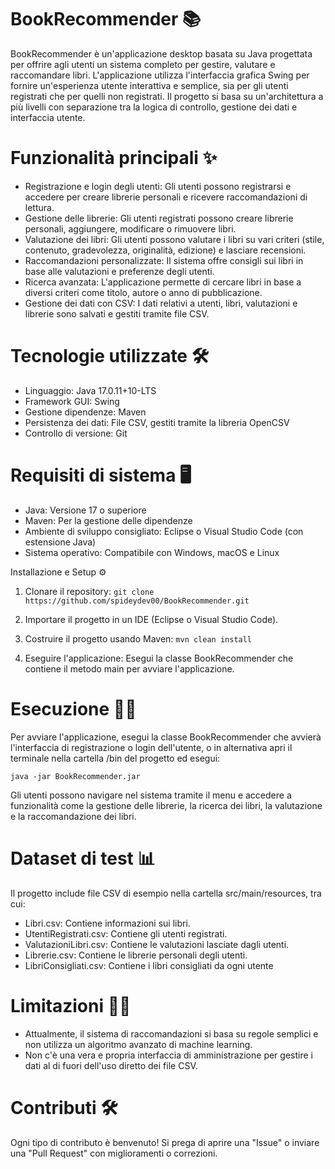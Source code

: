 # BookRecommender 📚
BookRecommender è un'applicazione desktop basata su Java progettata per offrire agli utenti un sistema completo per gestire, valutare e raccomandare libri. L'applicazione utilizza l'interfaccia grafica Swing per fornire un'esperienza utente interattiva e semplice, sia per gli utenti registrati che per quelli non registrati. Il progetto si basa su un'architettura a più livelli con separazione tra la logica di controllo, gestione dei dati e interfaccia utente.

# Funzionalità principali ✨
- Registrazione e login degli utenti: Gli utenti possono registrarsi e accedere per creare librerie personali e ricevere raccomandazioni di lettura.
- Gestione delle librerie: Gli utenti registrati possono creare librerie personali, aggiungere, modificare o rimuovere libri.
- Valutazione dei libri: Gli utenti possono valutare i libri su vari criteri (stile, contenuto, gradevolezza, originalità, edizione) e lasciare recensioni.
- Raccomandazioni personalizzate: Il sistema offre consigli sui libri in base alle valutazioni e preferenze degli utenti.
- Ricerca avanzata: L'applicazione permette di cercare libri in base a diversi criteri come titolo, autore o anno di pubblicazione.
- Gestione dei dati con CSV: I dati relativi a utenti, libri, valutazioni e librerie sono salvati e gestiti tramite file CSV.

# Tecnologie utilizzate 🛠️
- Linguaggio: Java 17.0.11+10-LTS
- Framework GUI: Swing
- Gestione dipendenze: Maven
- Persistenza dei dati: File CSV, gestiti tramite la libreria OpenCSV
- Controllo di versione: Git

# Requisiti di sistema 🖥️
- Java: Versione 17 o superiore
- Maven: Per la gestione delle dipendenze
- Ambiente di sviluppo consigliato: Eclipse o Visual Studio Code (con estensione Java)
- Sistema operativo: Compatibile con Windows, macOS e Linux

Installazione e Setup ⚙️
1. Clonare il repository:
``` git clone https://github.com/spideydev00/BookRecommender.git ```

2. Importare il progetto in un IDE (Eclipse o Visual Studio Code).

3. Costruire il progetto usando Maven:
``` mvn clean install ```

4. Eseguire l'applicazione: Esegui la classe BookRecommender che contiene il metodo main per avviare l'applicazione.

# Esecuzione 🏃‍♂️
Per avviare l'applicazione, esegui la classe BookRecommender che avvierà l'interfaccia di registrazione o login dell'utente, o in alternativa apri il terminale nella cartella /bin del progetto ed esegui:

``` java -jar BookRecommender.jar ```

Gli utenti possono navigare nel sistema tramite il menu e accedere a funzionalità come la gestione delle librerie, la ricerca dei libri, la valutazione e la raccomandazione dei libri.

# Dataset di test 📊
Il progetto include file CSV di esempio nella cartella src/main/resources, tra cui:

- Libri.csv: Contiene informazioni sui libri.
- UtentiRegistrati.csv: Contiene gli utenti registrati.
- ValutazioniLibri.csv: Contiene le valutazioni lasciate dagli utenti.
- Librerie.csv: Contiene le librerie personali degli utenti.
- LibriConsigliati.csv: Contiene i libri consigliati da ogni utente

# Limitazioni ✋🏻
- Attualmente, il sistema di raccomandazioni si basa su regole semplici e non utilizza un algoritmo avanzato di machine learning.
- Non c'è una vera e propria interfaccia di amministrazione per gestire i dati al di fuori dell'uso diretto dei file CSV.

# Contributi 🛠️
Ogni tipo di contributo è benvenuto! Si prega di aprire una "Issue" o inviare una "Pull Request" con miglioramenti o correzioni.